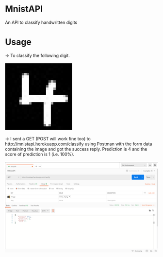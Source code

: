 # MnistAPI
An API to classify handwritten digits
# Usage
-> To classify the following digit.
<br>
<br>
![Image of handwritten 4](https://github.com/drone911/MnistAPI/blob/master/example/mnist_4.png)
<br>
<br>
-> I sent a GET (POST will work fine too) to http://mnistapi.herokuapp.com/classify using Postman with the form data containing the image and got the success reply. Prediction is 4 and the score of prediction is 1 (i.e. 100%).
<br>
<br>
![Image of sending request](https://github.com/drone911/MnistAPI/blob/master/example/mnist_postman_eg.PNG)
<br>
